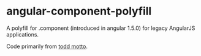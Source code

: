 # angular-component-polyfill

A polyfill for .component (introduced in angular 1.5.0) for legacy AngularJS applications.

Code primarily from [todd motto](https://github.com/toddmotto/angular-component).